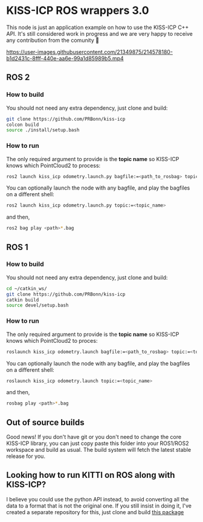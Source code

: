 # KISS-ICP ROS wrappers 3.0

This node is just an application example on how to use the KISS-ICP C++ API. It's still considered
work in progress and we are very happy to receive any contribution from the comunity 👼

https://user-images.githubusercontent.com/21349875/214578180-b1d2431c-8fff-440e-aa6e-99a1d85989b5.mp4

## ROS 2

### How to build

You should not need any extra dependency, just clone and build:

```sh
git clone https://github.com/PRBonn/kiss-icp
colcon build
source ./install/setup.bash
```

### How to run

The only required argument to provide is the **topic name** so KISS-ICP knows which PointCloud2 to process:

```sh
ros2 launch kiss_icp odometry.launch.py bagfile:=<path_to_rosbag> topic:=<topic_name>
```

You can optionally launch the node with any bagfile, and play the bagfiles on a different shell:

```sh
ros2 launch kiss_icp odometry.launch.py topic:=<topic_name>
```

and then,

```sh
ros2 bag play <path>*.bag
```

## ROS 1

### How to build

You should not need any extra dependency, just clone and build:

```sh
cd ~/catkin_ws/
git clone https://github.com/PRBonn/kiss-icp
catkin build
source devel/setup.bash
```

### How to run

The only required argument to provide is the **topic name** so KISS-ICP knows which PointCloud2 to proces:

```sh
roslaunch kiss_icp odometry.launch bagfile:=<path_to_rosbag> topic:=<topic_name>
```

You can optionally launch the node with any bagfile, and play the bagfiles on a different shell:

```sh
roslaunch kiss_icp odometry.launch topic:=<topic_name>
```

and then,

```sh
rosbag play <path>*.bag
```

## Out of source builds

Good news! If you don't have git or you don't need to change the core KISS-ICP library, you can just
copy paste this folder into your ROS1/ROS2 workspace and build as usual. The build system will fetch
the latest stable release for you.

## Looking how to run KITTI on ROS along with KISS-ICP?

I believe you could use the python API instead, to avoid converting all the data to a format that is
not the original one. If you still insist in doing it, I've created a separate repository for this,
just clone and build [this package](https://github.com/nachovizzo/kiss_icp_kitti)
